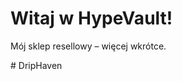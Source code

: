 <!DOCTYPE html>
<html>
  <head>
    <meta charset="UTF-8">
    <title>Moja Strona</title>
  </head>
  <body>
    <h1>Witaj w HypeVault!</h1>
    <p>Mój sklep resellowy – więcej wkrótce.</p>
  </body>
</html># DripHaven
